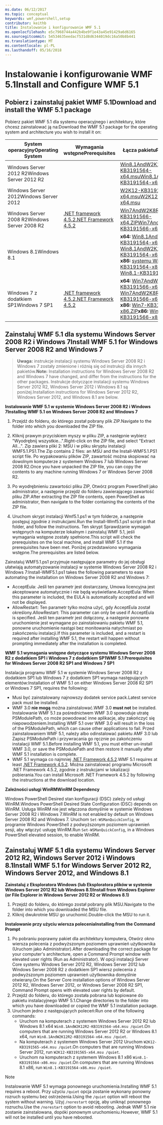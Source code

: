 ```yaml
---
ms.date: 06/12/2017
ms.topic: conceptual
keywords: wmf,powershell,setup
contributor: keithb
title: Instalowanie i konfigurowanie WMF 5.1
ms.openlocfilehash: e5c7968744a442b4be9f1e43a45e91429a6d6165
ms.sourcegitcommit: 54534635eedacf531d8d6344019dc16a50b8b441
ms.translationtype: MT
ms.contentlocale: pl-PL
ms.lasthandoff: 05/16/2018
---
```

# <a name="install-and-configure-wmf-51"></a><span data-ttu-id="95fcc-103">Instalowanie i konfigurowanie WMF 5.1</span><span class="sxs-lookup"><span data-stu-id="95fcc-103">Install and Configure WMF 5.1</span></span> #


## <a name="download-and-install-the-wmf-51-package"></a><span data-ttu-id="95fcc-104">Pobierz i zainstaluj pakiet WMF 5.1</span><span class="sxs-lookup"><span data-stu-id="95fcc-104">Download and install the WMF 5.1 package</span></span>

<span data-ttu-id="95fcc-105">Pobierz pakiet WMF 5.1 dla systemu operacyjnego i architektury, które chcesz zainstalować ją na:</span><span class="sxs-lookup"><span data-stu-id="95fcc-105">Download the WMF 5.1 package for the operating system and architecture you wish to install it on:</span></span>

| <span data-ttu-id="95fcc-106">System operacyjny</span><span class="sxs-lookup"><span data-stu-id="95fcc-106">Operating System</span></span>       | <span data-ttu-id="95fcc-107">Wymagania wstępne</span><span class="sxs-lookup"><span data-stu-id="95fcc-107">Prerequisites</span></span>           | <span data-ttu-id="95fcc-108">Łącza pakietu</span><span class="sxs-lookup"><span data-stu-id="95fcc-108">Package Links</span></span>                          |
|------------------------|-------------------------|----------------------------------------|
| <span data-ttu-id="95fcc-109">Windows Server 2012 R2</span><span class="sxs-lookup"><span data-stu-id="95fcc-109">Windows Server 2012 R2</span></span> |                         | <span data-ttu-id="95fcc-110">[Win8.1AndW2K12R2-KB3191564-x64.msu][]</span><span class="sxs-lookup"><span data-stu-id="95fcc-110">[Win8.1AndW2K12R2-KB3191564-x64.msu][]</span></span> |
| <span data-ttu-id="95fcc-111">Windows Server 2012</span><span class="sxs-lookup"><span data-stu-id="95fcc-111">Windows Server 2012</span></span>    |                         | <span data-ttu-id="95fcc-112">[W2K12-KB3191565-x64.msu][]</span><span class="sxs-lookup"><span data-stu-id="95fcc-112">[W2K12-KB3191565-x64.msu][]</span></span>            |
| <span data-ttu-id="95fcc-113">Windows Server 2008 R2</span><span class="sxs-lookup"><span data-stu-id="95fcc-113">Windows Server 2008 R2</span></span> | <span data-ttu-id="95fcc-114">[.NET framework 4.5.2][]</span><span class="sxs-lookup"><span data-stu-id="95fcc-114">[.NET Framework 4.5.2][]</span></span>| <span data-ttu-id="95fcc-115">[Win7AndW2K8R2-KB3191566-x64.ZIP][]</span><span class="sxs-lookup"><span data-stu-id="95fcc-115">[Win7AndW2K8R2-KB3191566-x64.ZIP][]</span></span>    |
| <span data-ttu-id="95fcc-116">Windows 8.1</span><span class="sxs-lookup"><span data-stu-id="95fcc-116">Windows 8.1</span></span>            |                         | <span data-ttu-id="95fcc-117">**x64:** [Win8.1AndW2K12R2-KB3191564-x64.msu][]</span><span class="sxs-lookup"><span data-stu-id="95fcc-117">**x64:** [Win8.1AndW2K12R2-KB3191564-x64.msu][]</span></span></br><span data-ttu-id="95fcc-118">**x86:** [systemu Win8.1-KB3191564-x86.msu][]</span><span class="sxs-lookup"><span data-stu-id="95fcc-118">**x86:** [Win8.1-KB3191564-x86.msu][]</span></span> |
| <span data-ttu-id="95fcc-119">Windows 7 z dodatkiem SP1</span><span class="sxs-lookup"><span data-stu-id="95fcc-119">Windows 7 SP1</span></span>          | <span data-ttu-id="95fcc-120">[.NET framework 4.5.2][]</span><span class="sxs-lookup"><span data-stu-id="95fcc-120">[.NET Framework 4.5.2][]</span></span>| <span data-ttu-id="95fcc-121">**x64:** [Win7AndW2K8R2-KB3191566-x64.ZIP][]</span><span class="sxs-lookup"><span data-stu-id="95fcc-121">**x64:** [Win7AndW2K8R2-KB3191566-x64.ZIP][]</span></span></br><span data-ttu-id="95fcc-122">**x86:** [Win7-KB3191566-x86.ZIP][]</span><span class="sxs-lookup"><span data-stu-id="95fcc-122">**x86:** [Win7-KB3191566-x86.ZIP][]</span></span> |

[.NET framework 4.5.2]: https://www.microsoft.com/download/details.aspx?id=42642
[.NET Framework 4.5.2]: https://www.microsoft.com/download/details.aspx?id=42642
[W2K12-KB3191565-x64.msu]: https://go.microsoft.com/fwlink/?linkid=839513
[Win7-KB3191566-x86.ZIP]: https://go.microsoft.com/fwlink/?linkid=839522
[Win7AndW2K8R2-KB3191566-x64.ZIP]: https://go.microsoft.com/fwlink/?linkid=839523
[systemu Win8.1-KB3191564-x86.msu]: https://go.microsoft.com/fwlink/?linkid=839521
[Win8.1-KB3191564-x86.msu]: https://go.microsoft.com/fwlink/?linkid=839521
[Win8.1AndW2K12R2-KB3191564-x64.msu]: https://go.microsoft.com/fwlink/?linkid=839516

## <a name="install-wmf-51-for-windows-server-2008-r2-and-windows-7"></a><span data-ttu-id="95fcc-129">Zainstaluj WMF 5.1 dla systemu Windows Server 2008 R2 i Windows 7</span><span class="sxs-lookup"><span data-stu-id="95fcc-129">Install WMF 5.1 for Windows Server 2008 R2 and Windows 7</span></span>

> <span data-ttu-id="95fcc-130">**Uwaga:** instrukcje instalacji systemu Windows Server 2008 R2 i Windows 7 zostały zmienione i różnią się od instrukcji dla innych pakietów.</span><span class="sxs-lookup"><span data-stu-id="95fcc-130">**Note:** Installation instructions for Windows Server 2008 R2 and Windows 7 have changed, and differ from the instructions for the other packages.</span></span> <span data-ttu-id="95fcc-131">Instrukcje dotyczące instalacji systemu Windows Server 2012 R2, Windows Server 2012 i Windows 8.1 są poniżej.</span><span class="sxs-lookup"><span data-stu-id="95fcc-131">Installation instructions for Windows Server 2012 R2, Windows Server 2012, and Windows 8.1 are below.</span></span>

<span data-ttu-id="95fcc-132">**Instalowanie WMF 5.1 w systemie Windows Server 2008 R2 i Windows 7**</span><span class="sxs-lookup"><span data-stu-id="95fcc-132">**Installing WMF 5.1 on Windows Server 2008 R2 and Windows 7**</span></span>

1. <span data-ttu-id="95fcc-133">Przejdź do folderu, do którego został pobrany plik ZIP.</span><span class="sxs-lookup"><span data-stu-id="95fcc-133">Navigate to the folder into which you downloaded the ZIP file.</span></span>

2. <span data-ttu-id="95fcc-134">Kliknij prawym przyciskiem myszy w pliku ZIP, a następnie wybierz "Wyodrębnij wszystkie...".</span><span class="sxs-lookup"><span data-stu-id="95fcc-134">Right-click on the ZIP file, and select "Extract All...".</span></span> <span data-ttu-id="95fcc-135">Zip zawiera pliki 2: MSU i w pliku skryptu instalacji WMF5.1.PS1.</span><span class="sxs-lookup"><span data-stu-id="95fcc-135">The Zip contains 2 files: an MSU and the Install-WMF5.1.PS1 script file.</span></span>
<span data-ttu-id="95fcc-136">Po wypakowaniu plików ZIP, zawartość można skopiować na dowolnym komputerze z systemem Windows 7 lub Windows Server 2008 R2.</span><span class="sxs-lookup"><span data-stu-id="95fcc-136">Once you have unpacked the ZIP file, you can copy the contents to any machine running Windows 7 or Windows Server 2008 R2.</span></span>

3. <span data-ttu-id="95fcc-137">Po wyodrębnieniu zawartości pliku ZIP, Otwórz program PowerShell jako administrator, a następnie przejdź do folderu zawierającego zawartość pliku ZIP.</span><span class="sxs-lookup"><span data-stu-id="95fcc-137">After extracting the ZIP file contents, open PowerShell as administrator, then navigate to the folder containing the contents of the ZIP file.</span></span>

4. <span data-ttu-id="95fcc-138">Uruchom skrypt instalacji Wmf5.1.ps1 w tym folderze, a następnie postępuj zgodnie z instrukcjami.</span><span class="sxs-lookup"><span data-stu-id="95fcc-138">Run the Install-Wmf5.1.ps1 script in that folder, and follow the instructions.</span></span> <span data-ttu-id="95fcc-139">Ten skrypt Sprawdzanie wymagań wstępnych na komputerze lokalnym i zainstaluj WMF 5.1, jeśli wymagania wstępne zostały spełnione.</span><span class="sxs-lookup"><span data-stu-id="95fcc-139">This script will check the prerequisites on the local machine, and install WMF 5.1 if the prerequisites have been met.</span></span> <span data-ttu-id="95fcc-140">Poniżej przedstawiono wymagania wstępne.</span><span class="sxs-lookup"><span data-stu-id="95fcc-140">The prerequisites are listed below.</span></span>

<span data-ttu-id="95fcc-141">Zainstaluj WMF5.1.ps1 przyjmuje następujące parametry do jej obsługi ułatwiają automatyzowanie instalacji w systemie Windows Server 2008 R2 i Windows 7:</span><span class="sxs-lookup"><span data-stu-id="95fcc-141">Install-WMF5.1.ps1 takes the following parameters to ease automating the installation on Windows Server 2008 R2 and Windows 7:</span></span>

- <span data-ttu-id="95fcc-142">AcceptEula: Jeśli ten parametr jest dostarczany, Umowa licencyjna jest akceptowane automatycznie i nie będą wyświetlane.</span><span class="sxs-lookup"><span data-stu-id="95fcc-142">AcceptEula: When this parameter is included, the EULA is automatically accepted and will not be displayed.</span></span>
- <span data-ttu-id="95fcc-143">AllowRestart: Ten parametr tylko można użyć, gdy AcceptEula został określony.</span><span class="sxs-lookup"><span data-stu-id="95fcc-143">AllowRestart: This parameter can only be used if AcceptEula is specified.</span></span> <span data-ttu-id="95fcc-144">Jeśli ten parametr jest dołączony, a następnie ponowne uruchomienie jest wymagane po zainstalowaniu pakietu WMF 5.1, ponowne uruchomienie nastąpi bez monitowania natychmiast po zakończeniu instalacji.</span><span class="sxs-lookup"><span data-stu-id="95fcc-144">If this parameter is included, and a restart is required after installing WMF 5.1, the restart will happen without prompting immediately after the installation is completed.</span></span>

<span data-ttu-id="95fcc-145">**WMF 5.1 wymagania wstępne dotyczące systemu Windows Server 2008 R2 z dodatkiem SP1 i Windows 7 z dodatkiem SP1**</span><span class="sxs-lookup"><span data-stu-id="95fcc-145">**WMF 5.1 Prerequisites for Windows Server 2008 R2 SP1 and Windows 7 SP1**</span></span>

<span data-ttu-id="95fcc-146">Instalacja programu WMF 5.1 w systemie Windows Server 2008 R2 z dodatkiem SP1 lub Windows 7 z dodatkiem SP1 wymaga następujących elementów:</span><span class="sxs-lookup"><span data-stu-id="95fcc-146">Installation of WMF 5.1 on either Windows Server 2008 R2 SP1 or Windows 7 SP1, requires the following:</span></span>
- <span data-ttu-id="95fcc-147">Musi być zainstalowany najnowszy dodatek service pack.</span><span class="sxs-lookup"><span data-stu-id="95fcc-147">Latest service pack must be installed.</span></span>
- <span data-ttu-id="95fcc-148">WMF 3.0 **nie mogą** można zainstalować.</span><span class="sxs-lookup"><span data-stu-id="95fcc-148">WMF 3.0 **must not** be installed.</span></span> <span data-ttu-id="95fcc-149">Instalowanie WMF 5.1 za pośrednictwem WMF 3.0 spowoduje utratę PSModulePath, co może powodować inne aplikacje, aby zakończyć się niepowodzeniem.</span><span class="sxs-lookup"><span data-stu-id="95fcc-149">Installing WMF 5.1 over WMF 3.0 will result in the loss of the PSModulePath, which can cause other applications to fail.</span></span> <span data-ttu-id="95fcc-150">Przed zainstalowaniem WMF 5.1, należy albo odinstalować pakietu AMF 3.0 lub Zapisz PSModulePath i przywracania go ręcznie po zakończeniu instalacji WMF 5.1.</span><span class="sxs-lookup"><span data-stu-id="95fcc-150">Before installing WMF 5.1, you must either un-install WMF 3.0, or save the PSModulePath and then restore it manually after WMF 5.1 installation is complete.</span></span>
- <span data-ttu-id="95fcc-151">WMF 5.1 wymaga co najmniej [.NET Framework 4.5.2](https://www.microsoft.com/en-ca/download/details.aspx?id=42642).</span><span class="sxs-lookup"><span data-stu-id="95fcc-151">WMF 5.1 requires at least [.NET Framework 4.5.2](https://www.microsoft.com/en-ca/download/details.aspx?id=42642).</span></span>
<span data-ttu-id="95fcc-152">Można zainstalować programu Microsoft .NET Framework 4.5.2, zgodnie z instrukcjami w lokalizacji pobierania.</span><span class="sxs-lookup"><span data-stu-id="95fcc-152">You can install Microsoft .NET Framework 4.5.2 by following the instructions at the download location.</span></span>

<span data-ttu-id="95fcc-153">**Zależności usługi WinRM**</span><span class="sxs-lookup"><span data-stu-id="95fcc-153">**WinRM Dependency**</span></span>

<span data-ttu-id="95fcc-154">Windows PowerShell Desired stan konfiguracji (DSC) zależy od usługi WinRM.</span><span class="sxs-lookup"><span data-stu-id="95fcc-154">Windows PowerShell Desired State Configuration (DSC) depends on WinRM.</span></span>
<span data-ttu-id="95fcc-155">Usługa WinRM nie jest włączona domyślnie w systemie Windows Server 2008 R2 i Windows 7.</span><span class="sxs-lookup"><span data-stu-id="95fcc-155">WinRM is not enabled by default on Windows Server 2008 R2 and Windows 7.</span></span>
<span data-ttu-id="95fcc-156">Uruchom `Set-WSManQuickConfig`, w programie Windows PowerShell z podwyższonym poziomem uprawnień sesji, aby włączyć usługę WinRM.</span><span class="sxs-lookup"><span data-stu-id="95fcc-156">Run `Set-WSManQuickConfig`, in a Windows PowerShell elevated session, to enable WinRM.</span></span>


## <a name="install-wmf-51-for-windows-server-2012-r2-windows-server-2012-and-windows-81"></a><span data-ttu-id="95fcc-157">Zainstaluj WMF 5.1 dla systemu Windows Server 2012 R2, Windows Server 2012 i Windows 8.1</span><span class="sxs-lookup"><span data-stu-id="95fcc-157">Install WMF 5.1 for Windows Server 2012 R2, Windows Server 2012, and Windows 8.1</span></span>
<span data-ttu-id="95fcc-158">**Zainstaluj z Eksploratora Windows (lub Eksploratora plików w systemie Windows Server 2012 R2 lub Windows 8.1)**</span><span class="sxs-lookup"><span data-stu-id="95fcc-158">**Install from Windows Explorer (or File Explorer in Windows Server 2012 R2 or Windows 8.1)**</span></span>

1. <span data-ttu-id="95fcc-159">Przejdź do folderu, do którego został pobrany plik MSU.</span><span class="sxs-lookup"><span data-stu-id="95fcc-159">Navigate to the folder into which you downloaded the MSU file.</span></span>
2. <span data-ttu-id="95fcc-160">Kliknij dwukrotnie MSU go uruchomić.</span><span class="sxs-lookup"><span data-stu-id="95fcc-160">Double-click the MSU to run it.</span></span>

<span data-ttu-id="95fcc-161">**Instalowanie przy użyciu wiersza polecenia**</span><span class="sxs-lookup"><span data-stu-id="95fcc-161">**Installing from the Command Prompt**</span></span>

1. <span data-ttu-id="95fcc-162">Po pobraniu poprawny pakiet dla architektury komputera, Otwórz okno wiersza polecenia z podwyższonym poziomem uprawnień użytkownika (Uruchom jako Administrator).</span><span class="sxs-lookup"><span data-stu-id="95fcc-162">After downloading the correct package for your computer's architecture, open a Command Prompt window with elevated user rights (Run as Administrator).</span></span> <span data-ttu-id="95fcc-163">W opcji instalacji Server Core systemu Windows Server 2012 R2, Windows Server 2012 lub Windows Server 2008 R2 z dodatkiem SP1 wiersz polecenia z podwyższonym poziomem uprawnień użytkownika domyślnie otwierany.</span><span class="sxs-lookup"><span data-stu-id="95fcc-163">On the Server Core installation options of Windows Server 2012 R2, Windows Server 2012, or Windows Server 2008 R2 SP1, Command Prompt opens with elevated user rights by default.</span></span>
2. <span data-ttu-id="95fcc-164">Przejdź do folderu, do którego została pobrana lub kopiowane do pakietu instalacyjnego WMF 5.1.</span><span class="sxs-lookup"><span data-stu-id="95fcc-164">Change directories to the folder into which you have downloaded or copied the WMF 5.1 installation package.</span></span>
3. <span data-ttu-id="95fcc-165">Uruchom jedno z następujących poleceń:</span><span class="sxs-lookup"><span data-stu-id="95fcc-165">Run one of the following commands:</span></span>
   - <span data-ttu-id="95fcc-166">Uruchom na komputerach z systemem Windows Server 2012 R2 lub Windows 8.1 x64 `Win8.1AndW2K12R2-KB3191564-x64.msu /quiet`.</span><span class="sxs-lookup"><span data-stu-id="95fcc-166">On computers that are running Windows Server 2012 R2 or Windows 8.1 x64, run `Win8.1AndW2K12R2-KB3191564-x64.msu /quiet`.</span></span>
   - <span data-ttu-id="95fcc-167">Na komputerach z systemem Windows Server 2012 Uruchom `W2K12-KB3191565-x64.msu /quiet`.</span><span class="sxs-lookup"><span data-stu-id="95fcc-167">On computers that are running Windows Server 2012, run `W2K12-KB3191565-x64.msu /quiet`.</span></span>
   - <span data-ttu-id="95fcc-168">Uruchom na komputerach z systemem Windows 8.1 x86 `Win8.1-KB3191564-x86.msu /quiet`.</span><span class="sxs-lookup"><span data-stu-id="95fcc-168">On computers that are running Windows 8.1 x86, run `Win8.1-KB3191564-x86.msu /quiet`.</span></span>

> [!NOTE]
> <span data-ttu-id="95fcc-169">Instalowanie WMF 5.1 wymaga ponownego uruchomienia.</span><span class="sxs-lookup"><span data-stu-id="95fcc-169">Installing WMF 5.1 requires a reboot.</span></span> <span data-ttu-id="95fcc-170">Przy użyciu `/quiet` opcja zostanie wykonany ponowny rozruch systemu bez ostrzeżenia.</span><span class="sxs-lookup"><span data-stu-id="95fcc-170">Using the `/quiet` option will reboot the system without warning.</span></span>
> <span data-ttu-id="95fcc-171">Użyj `/norestart` opcję, aby uniknąć ponownego rozruchu.</span><span class="sxs-lookup"><span data-stu-id="95fcc-171">Use the `/norestart` option to avoid rebooting.</span></span> <span data-ttu-id="95fcc-172">Jednak WMF 5.1 nie zostanie zainstalowana, dopóki ponownym uruchomieniu.</span><span class="sxs-lookup"><span data-stu-id="95fcc-172">However, WMF 5.1 will not be installed until you have rebooted.</span></span>
